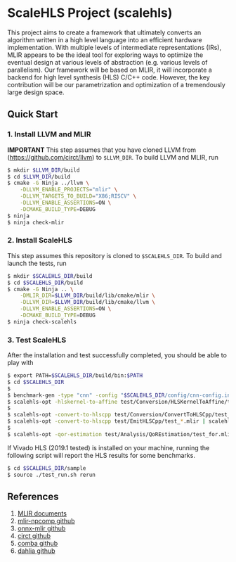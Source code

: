 # ScaleHLS Project (scalehls)

This project aims to create a framework that ultimately converts an algorithm written in a high level language into an efficient hardware implementation. With multiple levels of intermediate representations (IRs), MLIR appears to be the ideal tool for exploring ways to optimize the eventual design at various levels of abstraction (e.g. various levels of parallelism). Our framework will be based on MLIR, it will incorporate a backend for high level synthesis (HLS) C/C++ code. However, the key contribution will be our parametrization and optimization of a tremendously large design space.

## Quick Start
### 1. Install LLVM and MLIR
**IMPORTANT** This step assumes that you have cloned LLVM from (https://github.com/circt/llvm) to `$LLVM_DIR`. To build LLVM and MLIR, run
```sh
$ mkdir $LLVM_DIR/build
$ cd $LLVM_DIR/build
$ cmake -G Ninja ../llvm \
    -DLLVM_ENABLE_PROJECTS="mlir" \
    -DLLVM_TARGETS_TO_BUILD="X86;RISCV" \
    -DLLVM_ENABLE_ASSERTIONS=ON \
    -DCMAKE_BUILD_TYPE=DEBUG
$ ninja
$ ninja check-mlir
```

### 2. Install ScaleHLS
This step assumes this repository is cloned to `$SCALEHLS_DIR`. To build and launch the tests, run
```sh
$ mkdir $SCALEHLS_DIR/build
$ cd $SCALEHLS_DIR/build
$ cmake -G Ninja .. \
    -DMLIR_DIR=$LLVM_DIR/build/lib/cmake/mlir \
    -DLLVM_DIR=$LLVM_DIR/build/lib/cmake/llvm \
    -DLLVM_ENABLE_ASSERTIONS=ON \
    -DCMAKE_BUILD_TYPE=DEBUG
$ ninja check-scalehls
```

### 3. Test ScaleHLS
After the installation and test successfully completed, you should be able to play with
```sh
$ export PATH=$SCALEHLS_DIR/build/bin:$PATH
$ cd $SCALEHLS_DIR
$
$ benchmark-gen -type "cnn" -config "$SCALEHLS_DIR/config/cnn-config.ini" -number 1
$ scalehls-opt -hlskernel-to-affine test/Conversion/HLSKernelToAffine/test_*.mlir
$
$ scalehls-opt -convert-to-hlscpp test/Conversion/ConvertToHLSCpp/test_*.mlir
$ scalehls-opt -convert-to-hlscpp test/EmitHLSCpp/test_*.mlir | scalehls-translate -emit-hlscpp
$
$ scalehls-opt -qor-estimation test/Analysis/QoREstimation/test_for.mlir
```

If Vivado HLS (2019.1 tested) is installed on your machine, running the following script will report the HLS results for some benchmarks.
```sh
$ cd $SCALEHLS_DIR/sample
$ source ./test_run.sh rerun
```

## References
1. [MLIR documents](https://mlir.llvm.org)
2. [mlir-npcomp github](https://github.com/llvm/mlir-npcomp)
3. [onnx-mlir github](https://github.com/onnx/onnx-mlir)
4. [circt github](https://github.com/llvm/circt)
5. [comba github](https://github.com/zjru/COMBA)
6. [dahlia github](https://github.com/cucapra/dahlia)
